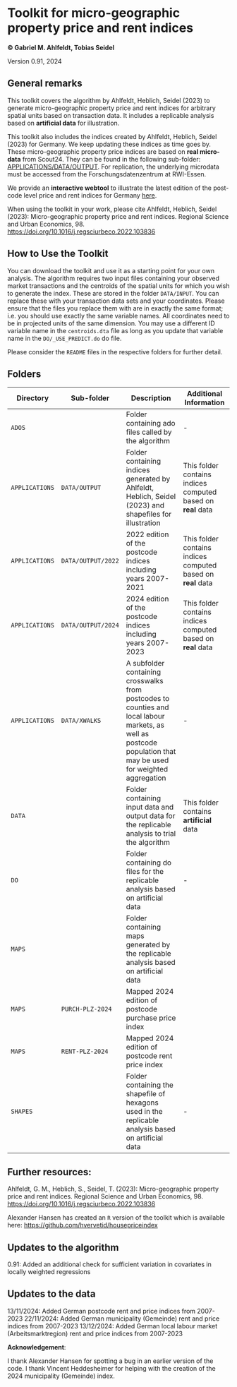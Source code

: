 # Toolkit for micro-geographic property price and rent indices 

**© Gabriel M. Ahlfeldt, Tobias Seidel**

Version 0.91, 2024

## General remarks

This toolkit covers the algorithm by Ahlfeldt, Heblich, Seidel (2023) to generate micro-geographic property price and rent indices for arbitrary spatial units based on transaction data. It includes a replicable analysis based on **artificial data** for illustration. 

This toolkit also includes the indices created by Ahlfeldt, Heblich, Seidel (2023) for Germany. We keep updating these indices as time goes by. These micro-geographic property price indices are based on **real micro-data** from Scout24. They can be found in the following sub-folder: [APPLICATIONS/DATA/OUTPUT](https://github.com/Ahlfeldt/AHS2023-toolkit/tree/main/APPLICATIONS/DATA/OUTPUT). For replication, the underlying microdata must be accessed from the Forschungsdatenzentrum at RWI-Essen. 

We provide an **interactive webtool** to illustrate the latest edition of the post-code level price and rent indices for Germany [here](https://sites.google.com/view/ahlfeldt/toolkits-and-webtools/property-price-indices/germany-ahs-index).

When using the toolkit in your work, please cite Ahlfeldt, Heblich, Seidel (2023): Micro-geographic property price and rent indices. Regional Science and Urban Economics, 98. https://doi.org/10.1016/j.regsciurbeco.2022.103836


## How to Use the Toolkit

You can download the toolkit and use it as a starting point for your own analysis. The algorithm requires two input files containing your observed market transactions and the centroids of the spatial units for which you wish to generate the index. These are stored in the folder `DATA/INPUT`. You can replace these with your transaction data sets and your coordinates. Please ensure that the files you replace them with are in exactly the same format; i.e. you should use exactly the same variable names. All coordinates need to be in projected units of the same dimension. You may use a different ID variable name in the `centroids.dta` file as long as you update that variable name in the `DO/_USE_PREDICT.do` do file.  

Please consider the `README` files in the respective folders for further detail.

## Folders

| Directory | Sub-folder | Description  | Additional Information |
| ------------- | ------ | --- | --- |
| `ADOS` | | Folder containing ado files called by the algorithm | -|
| `APPLICATIONS` | `DATA/OUTPUT` | Folder containing indices generated by Ahlfeldt, Heblich, Seidel (2023) and shapefiles for illustration | This folder contains indices computed based on **real** data |
| `APPLICATIONS` |  `DATA/OUTPUT/2022` | 2022 edition of the postcode indices including years 2007-2021 | This folder contains indices computed based on **real** data |
| `APPLICATIONS` |  `DATA/OUTPUT/2024` | 2024 edition of the postcode indices including years 2007-2023 | This folder contains indices computed based on **real** data |
| `APPLICATIONS` |  `DATA/XWALKS` | A subfolder containing crosswalks from postcodes to counties and local labour markets, as well as postcode population that may be used for weighted aggregation | - |
| `DATA` |  | Folder containing input data and output data for the replicable analysis to trial the algorithm | This folder contains **artificial** data  |
| `DO` |  | Folder containing do files for the replicable analysis based on artificial data |- |
| `MAPS` |  | Folder containing maps generated by the replicable analysis based on artificial data |  |
| `MAPS` | `PURCH-PLZ-2024` | Mapped 2024 edition of postcode purchase price index |  |
| `MAPS` | `RENT-PLZ-2024` | Mapped 2024 edition of postcode rent price index |  |
| `SHAPES` |  | Folder containing the shapefile of hexagons used in the replicable analysis based on artificial data |- |

## Further resources:

Ahlfeldt, G. M., Heblich, S., Seidel, T. (2023): Micro-geographic property price and rent indices. Regional Science and Urban Economics, 98. https://doi.org/10.1016/j.regsciurbeco.2022.103836

Alexander Hansen has created an `R` version of the toolkit which is available here: https://github.com/hvervetid/housepriceindex

## Updates to the algorithm

0.91: Added an additional check for sufficient variation in covariates in locally weighted regressions 

## Updates to the data
13/11/2024: Added German postcode rent and price indices from 2007-2023
22/11/2024: Added German municipality (Gemeinde) rent and price indices from 2007-2023
13/12/2024: Added German local labour market (Arbeitsmarktregion) rent and price indices from 2007-2023

**Acknowledgement**: 

I thank Alexander Hansen for spotting a bug in an earlier version of the code.
I thank Vincent Heddesheimer for helping with the creation of the 2024 municipality (Gemeinde) index.
